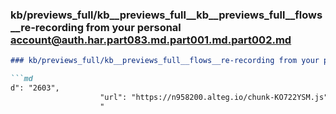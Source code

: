 ### kb/previews_full/kb__previews_full__kb__previews_full__flows__re-recording from your personal account@auth.har.part083.md.part001.md.part002.md

```md
### kb/previews_full/kb__previews_full__flows__re-recording from your personal account@auth.har.part083.md.part001.md (part 002)

```md
d": "2603",
                    "url": "https://n958200.alteg.io/chunk-KO722YSM.js",
                    "
```

```

```
